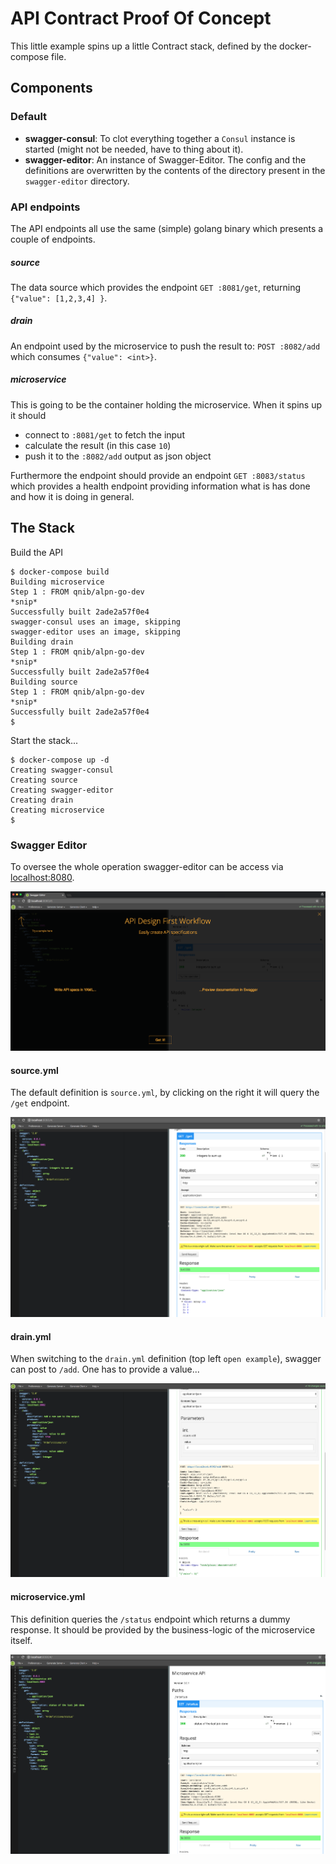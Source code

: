 # API Contract Proof Of Concept

This little example spins up a little Contract stack, defined by the docker-compose file.

## Components

### Default

- **swagger-consul**: To clot everything together a `Consul` instance is started (might not be needed, have to thing about it).
- **swagger-editor**: An instance of Swagger-Editor. The config and the definitions are overwritten by the contents of the directory present in the `swagger-editor` directory.

### API endpoints

The API endpoints all use the same (simple) golang binary which presents a couple of endpoints.

##### source
The data source which provides the endpoint `GET :8081/get`, returning `{"value": [1,2,3,4] }`. 
##### drain
An endpoint used by the microservice to push the result to: `POST :8082/add` which consumes `{"value": <int>}`.
##### microservice

This is going to be the container holding the microservice. When it spins up it should 

- connect to `:8081/get` to fetch the input
- calculate the result (in this case `10`)
- push it to the `:8082/add` output as json object

Furthermore the endpoint should provide an endpoint `GET :8083/status` which provides a health endpoint providing information what is has done and how it is doing in general.

## The Stack

Build the API

```
$ docker-compose build
Building microservice
Step 1 : FROM qnib/alpn-go-dev
*snip*
Successfully built 2ade2a57f0e4
swagger-consul uses an image, skipping
swagger-editor uses an image, skipping
Building drain
Step 1 : FROM qnib/alpn-go-dev
*snip*
Successfully built 2ade2a57f0e4
Building source
Step 1 : FROM qnib/alpn-go-dev
*snip*
Successfully built 2ade2a57f0e4
$
```
Start the stack...

```
$ docker-compose up -d
Creating swagger-consul
Creating source
Creating swagger-editor
Creating drain
Creating microservice
$ 
```

### Swagger Editor

To oversee the whole operation swagger-editor can be access via [localhost:8080](http://localhost:8080).

![](pics/swagger_init.png)

#### source.yml

The default definition is `source.yml`, by clicking on the right it will query the `/get` endpoint.

![](pics/swagger_in.png)

#### drain.yml

When switching to the `drain.yml` definition (top left `open example`), swagger can post to `/add`.
One has to provide a value...

![](pics/swagger_out.png)

#### microservice.yml

This definition queries the `/status` endpoint which returns a dummy response. It should be provided by the business-logic of the microservice itself.

![](pics/swagger_microservice.png)


